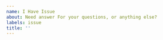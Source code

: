 ```yaml
---
name: I Have Issue
about: Need answer For your questions, or anything else?
labels: issue
title: ''
---
```

